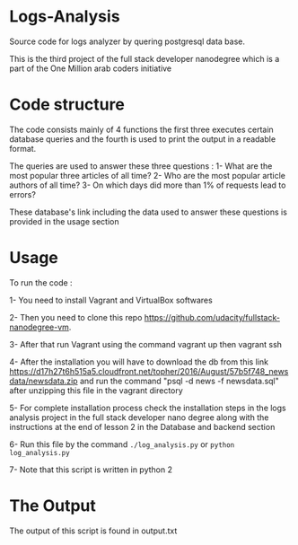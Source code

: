 # Logs-Analysis

Source code for logs analyzer by quering postgresql data base.

This is the third project of the full stack developer nanodegree which is a part of 
the One Million arab coders initiative

# Code structure

The code consists mainly of 4 functions the first three executes certain database queries 
and the fourth is used to print the output in a readable format.

The queries are used to answer these three questions :
1-  What are the most popular three articles of all time?
2- Who are the most popular article authors of all time?
3- On which days did more than 1% of requests lead to errors?

These database's link including the data used to answer these questions is provided in the usage section


# Usage

To run the code :

1- You need to install  Vagrant and VirtualBox softwares 

2- Then you need to clone this repo https://github.com/udacity/fullstack-nanodegree-vm. 

3- After that run Vagrant using the command vagrant up then vagrant ssh

4- After the installation you will have to download the db from this link 
  https://d17h27t6h515a5.cloudfront.net/topher/2016/August/57b5f748_newsdata/newsdata.zip and run the command 
  "psql -d news -f newsdata.sql" after unzipping this file in the vagrant directory
  
5- For complete installation process check the installation steps in the logs analysis project in the full stack developer
 nano degree along with the instructions at the end of lesson 2 in the Database and backend section

6- Run this file by the command `./log_analysis.py` or `python log_analysis.py`

7- Note that this script is written in python 2

# The Output

The output of this script is found in output.txt

